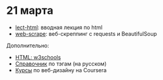 # 21 марта

* [lect-html](https://nbviewer.jupyter.org/github/allatambov/py-dat19/blob/master/21-03/lect-html.ipynb): вводная лекция по html
* [web-scrape](https://nbviewer.jupyter.org/github/allatambov/py-dat19/blob/master/21-03/web-scrape.ipynb): веб-скреппинг с requests и BeautifulSoup

Дополнительно:

* [HTML: w3schools](https://www.w3schools.com/)
* [Справочник](http://htmlbook.ru/html) по тэгам (на русском)
* [Курсы](https://www.coursera.org/specializations/web-design) по веб-дизайну на Coursera

